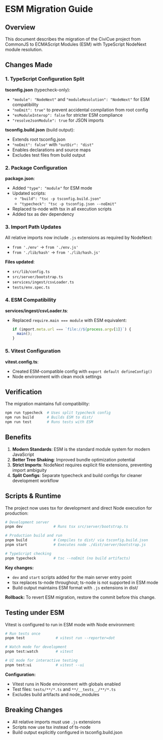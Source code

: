 # ESM Migration Guide

## Overview

This document describes the migration of the CiviCue project from CommonJS to ECMAScript Modules (ESM) with TypeScript NodeNext module resolution.

## Changes Made

### 1. TypeScript Configuration Split

**tsconfig.json** (typecheck-only):
- `"module": "NodeNext"` and `"moduleResolution": "NodeNext"` for ESM compatibility
- `"noEmit": true"` to prevent accidental compilation from root config
- `"esModuleInterop": false` for stricter ESM compliance
- `"resolveJsonModule": true` for JSON imports

**tsconfig.build.json** (build output):
- Extends root tsconfig.json
- `"noEmit": false"` with `"outDir": "dist"`
- Enables declarations and source maps
- Excludes test files from build output

### 2. Package Configuration

**package.json**:
- Added `"type": "module"` for ESM mode
- Updated scripts:
  - `"build": "tsc -p tsconfig.build.json"`
  - `"typecheck": "tsc -p tsconfig.json --noEmit"`
- Replaced ts-node with tsx in all execution scripts
- Added tsx as dev dependency

### 3. Import Path Updates

All relative imports now include `.js` extensions as required by NodeNext:
- `from './env'` → `from './env.js'`
- `from './lib/hash'` → `from './lib/hash.js'`

**Files updated**:
- `src/lib/config.ts`
- `src/server/bootstrap.ts`
- `services/ingest/csvLoader.ts`
- `tests/env.spec.ts`

### 4. ESM Compatibility

**services/ingest/csvLoader.ts**:
- Replaced `require.main === module` with ESM equivalent:
  ```typescript
  if (import.meta.url === `file://${process.argv[1]}`) {
    main();
  }
  ```

### 5. Vitest Configuration

**vitest.config.ts**:
- Created ESM-compatible config with `export default defineConfig()`
- Node environment with clean mock settings

## Verification

The migration maintains full compatibility:

```bash
npm run typecheck  # Uses split typecheck config
npm run build      # Builds ESM to dist/
npm run test       # Runs tests with ESM
```

## Benefits

1. **Modern Standards**: ESM is the standard module system for modern JavaScript
2. **Better Tree Shaking**: Improved bundle optimization potential  
3. **Strict Imports**: NodeNext requires explicit file extensions, preventing import ambiguity
4. **Split Configs**: Separate typecheck and build configs for cleaner development workflow

## Scripts & Runtime

The project now uses tsx for development and direct Node execution for production:

```bash
# Development server
pnpm dev              # Runs tsx src/server/bootstrap.ts

# Production build and run  
pnpm build            # Compiles to dist/ via tsconfig.build.json
pnpm start            # Executes node ./dist/server/bootstrap.js

# TypeScript checking
pnpm typecheck        # tsc --noEmit (no build artifacts)
```

**Key changes:**
- `dev` and `start` scripts added for the main server entry point
- tsx replaces ts-node throughout; ts-node is not supported in ESM mode
- Build output maintains ESM format with `.js` extensions in dist/

**Rollback:** To revert ESM migration, restore the commit before this change.

## Testing under ESM

Vitest is configured to run in ESM mode with Node environment:

```bash
# Run tests once
pnpm test              # vitest run --reporter=dot

# Watch mode for development  
pnpm test:watch        # vitest

# UI mode for interactive testing
pnpm test:ui           # vitest --ui
```

**Configuration:**
- Vitest runs in Node environment with globals enabled
- Test files: `tests/**/*.ts` and `**/__tests__/**/*.ts` 
- Excludes build artifacts and node_modules

## Breaking Changes

- All relative imports must use `.js` extensions
- Scripts now use tsx instead of ts-node
- Build output explicitly configured in tsconfig.build.json